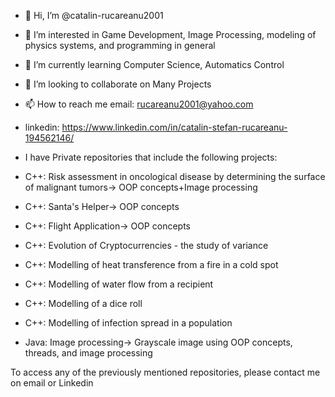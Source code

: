- 👋 Hi, I’m @catalin-rucareanu2001
- 👀 I’m interested in Game Development, Image Processing, modeling of physics systems, and programming in general
- 🌱 I’m currently learning Computer Science, Automatics Control
- 💞️ I’m looking to collaborate on Many Projects
- 📫 How to reach me email: rucareanu2001@yahoo.com 
- linkedin: https://www.linkedin.com/in/catalin-stefan-rucareanu-194562146/


- I have Private repositories that include the following projects:
- C++: Risk assessment in oncological disease by determining the surface of malignant tumors-> OOP concepts+Image processing
- C++: Santa's Helper-> OOP concepts
- C++: Flight Application-> OOP concepts
- C++: Evolution of Cryptocurrencies - the study of variance 
- C++: Modelling of heat transference from a fire in a cold spot 
- C++: Modelling of water flow from a recipient
- C++: Modelling of a dice roll
- C++: Modelling of infection spread in a population
- Java: Image processing-> Grayscale image using OOP concepts, threads, and image processing

To access any of the previously mentioned repositories, please contact me on email or Linkedin

<!---
catalin-rucareanu2001/catalin-rucareanu2001 is a ✨ special ✨ repository because its `README.md` (this file) appears on your GitHub profile.
You can click the Preview link to take a look at your changes.
--->
